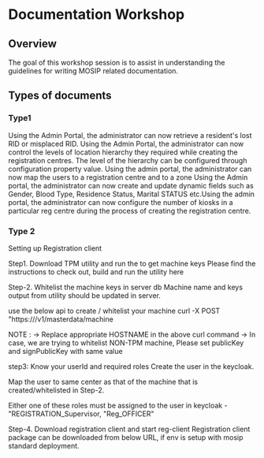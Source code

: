 # Documentation Workshop 

## Overview
The goal of this workshop session is to assist in understanding the guidelines for writing MOSIP related documentation.

## Types of documents

### Type1

Using the Admin Portal, the administrator can now retrieve a resident's lost RID or misplaced RID. Using the Admin Portal, the administrator can now control the levels of location hierarchy they required while creating the registration centres. The level of the hierarchy can be configured through configuration property value.
Using the admin portal, the administrator can now map the users to a registration centre and to a zone
Using the Admin portal, the administrator can now create and update dynamic fields such as Gender, Blood Type, Residence Status, Marital STATUS etc.Using the admin portal, the administrator can now configure the number of kiosks in a particular reg centre during the process of creating the registration centre.

### Type 2 

Setting up Registration client

Step1. Download TPM utility and run the to get machine keys
Please find the instructions to check out, build and run the utility here

Step-2. Whitelist the machine keys in server db
Machine name and keys output from utility should be updated in server.

use the below api to create / whitelist your machine
curl -X POST "https://<HOSTNAME>/v1/masterdata/machine

NOTE : 
-> Replace appropriate HOSTNAME in the above curl command
-> In case, we are trying to whitelist NON-TPM machine, Please set publicKey and signPublicKey with same value 

step3: Know your userId and required roles
  Create the user in the keycloak.

Map the user to same center as that of the machine that is created/whitelisted in Step-2.

Either one of these roles must be assigned to the user in keycloak - "REGISTRATION_Supervisor, "Reg_OFFICER"
  
Step-4. Download registration client and start reg-client
Registration client package can be downloaded from below URL, if env is setup with mosip standard deployment.
  
